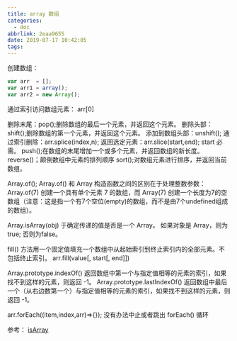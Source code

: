```yaml
---
title: array 数组
categories:
  - doc
abbrlink: 2eaa9655
date: 2019-07-17 10:42:05
tags:
---
```


创建数组：
```javaScript
var arr  = [];
var arr1 = array();
var arr2 = new Array();
```
<!-- more -->

通过索引访问数组元素： arr[0]

删除末尾：pop();删除数组的最后一个元素，并返回这个元素。
删除头部：shift();删除数组的第一个元素，并返回这个元素。
添加到数组头部：unshift();
通过索引删除：arr.splice(index,n); 
返回选定元素：arr.slice(start,end); start 必需。
push();在数组的末尾增加一个或多个元素，并返回数组的新长度。
reverse()；颠倒数组中元素的排列顺序
sort();对数组元素进行排序，并返回当前数组。

Array.of(); 
Array.of() 和 Array 构造函数之间的区别在于处理整数参数：Array.of(7) 创建一个具有单个元素 7 的数组，而 Array(7) 创建一个长度为7的空数组（注意：这是指一个有7个空位(empty)的数组，而不是由7个undefined组成的数组）。

Array.isArray(obj)  于确定传递的值是否是一个 Array。
如果对象是 Array，则为true; 否则为false。

fill() 方法用一个固定值填充一个数组中从起始索引到终止索引内的全部元素。不包括终止索引。
arr.fill(value[, start[, end]])

Array.prototype.indexOf()
返回数组中第一个与指定值相等的元素的索引，如果找不到这样的元素，则返回 -1。
Array.prototype.lastIndexOf()
返回数组中最后一个（从右边数第一个）与指定值相等的元素的索引，如果找不到这样的元素，则返回 -1。


arr.forEach((item,index,arr)=>{}); 没有办法中止或者跳出 forEach() 循环


参考：
[isArray](https://developer.mozilla.org/zh-CN/docs/Web/JavaScript/Reference/Global_Objects/Array)
